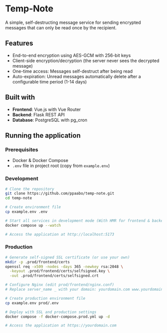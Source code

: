 # Temp-Note

A simple, self-destructing message service for sending encrypted messages that can only be read once by the recipient.

## Features

- End-to-end encryption using AES-GCM with 256-bit keys
- Client-side encryption/decryption (the server never sees the decrypted message)
- One-time access: Messages self-destruct after being read
- Auto-expiration: Unread messages automatically delete after a configurable time period (1-14 days)

## Built with

- **Frontend**: Vue.js with Vue Router
- **Backend**: Flask REST API
- **Database**: PostgreSQL with pg_cron

## Running the application

### Prerequisites
- Docker & Docker Compose
- `.env` file in project root (copy from `example.env`)

### Development
```bash
# Clone the repository
git clone https://github.com/ppaabo/temp-note.git
cd temp-note

# Create environment file
cp example.env .env

# Start all services in development mode (With HMR for frontend & backend)
docker compose up --watch

# Access the application at http://localhost:5173
```

### Production
```bash
# Generate self-signed SSL certificate (or use your own)
mkdir -p .prod/frontend/certs
openssl req -x509 -nodes -days 365 -newkey rsa:2048 \
  -keyout .prod/frontend/certs/selfsigned.key \
  -out .prod/frontend/certs/selfsigned.crt

# Configure Nginx (edit prod/frontend/nginx.conf)
# Replace server_name _ with your domain: yourdomain.com www.yourdomain.com

# Create production environment file
cp example.env prod/.env

# Deploy with SSL and production settings
docker compose -f docker-compose.prod.yml up -d

# Access the application at https://yourdomain.com
```



